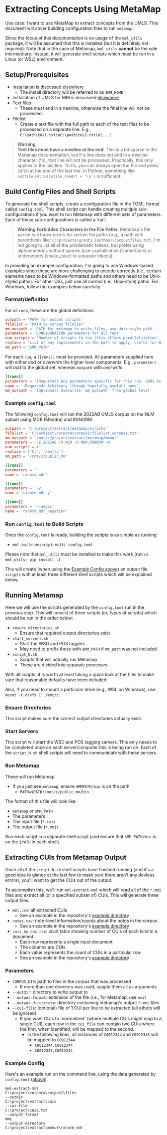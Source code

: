 
# Extracting Concepts Using MetaMap

Use case: I want to use MetaMap to extract concepts from the UMLS. This document will cover building configuration files to run `metamap`.

Since the focus of this documentation is on usage of the `mml_utils` package, it will be assumed that this is installed (but it is definitely not required). Note that in the case of Metamap, `mml_utils` **cannot** be the sole intermediary. Instead, it will generate shell scripts which must be run in a Linux (or WSL) environment.

## Setup/Prerequisites

* Installation is discussed [elsewhere](install_mm.md#install-metamap)
  * The install directory will be referred to as `$MM_HOME`
* Installation of UMLS for MM is discussed [elsewhere](install_mm.md#download-datasets)
* Text files
  * These *must* end in a newline, otherwise the final line will not be processed.
* Filelist
  * Create a text file with the full path to each of the text files to be processed on a separate line. E.g., `C:\path\to\1.txt\nC:\path\to\2.txt\n[...]`

> **Warning**  
> **Text files must have a newline at the end**: This is a bit sparse in the Metamap documentation, but if a line does not end in a newline character (\n), that line will not be processed. Practically, this only applies to the last line. 
> To fix, you can always open the file and press `ENTER` at the end of the last line.
> In Python, something like `outfile.write(infile.read() + '\n')` is sufficient.

## Build Config Files and Shell Scripts

To generate the shell scripts, create a configuration file in the TOML format called `config.toml`. This shell script can handle creating multiple sub-configurations if you want to run Metamap with different sets of parameters. Each of these sub-configurations is called a 'run'.

> **Warning**
> **Forbidden Characters in the File Paths**: Metamap's file parser will throw errors for certain file paths (e.g., a path with parenthesis like: `C:\projects\grant1 (asthma)\corpus\file1.txt`). I'm not going to list all of the problematic tokens, but prefer using alphanumerics without spaces (use capitalization \[CamelCase\] or underscores \[snake_case\] to separate tokens).

In providing an example configuration, I'm going to use Windows-based examples since these are more challenging to encode correctly (i.e., certain elements need to be Windows-formatted paths and others need to be Unix-styled paths). For other OSs, just use all *normal* (i.e., Unix-style) paths. For Windows, follow the examples below carefully.

### Format/definition

For all `run`s, these are the global definitions.

```toml
outpath = 'PATH for output scripts'
filelist = 'PATH to corpus filelist'
mm_outpath = 'PATH for metamap to write files, use Unix-style path'
parameters = 'CONFIGURATION parameters for all runs'
num_scripts = 'Number of scripts to run (this allows parallelization'
replace = 'List of any replacements in the path to apply; useful for Windows -> Unix conversions.'
mm_path = '$MM_PATH'
```

For each `run`, a `[[runs]]` must be provided. All parameters supplied here with either *add* or *overwrite* the higher level components. E.g., `parameters` will *add* to the global set, whereas `outpath` with *overwrite*.

```toml
[[runs]]
parameters = '(Required) Any parameters specific for this run, adds to the global set'
name = '(Required) Arbitrary (though hopefully useful) name'
mm_outpath = '(Optional) overwrite `mm_outpath` from global level' 
```

### Example `config.toml`
The following `config.toml` will run the 2022AB UMLS corpus on the NLM subset using MDR (Meddra) and RXNORM.

```toml
outpath = 'C:/project/extract/metamap/scripts'
filelist = 'C:\project\corpora\corpus1\filelist_corpus1.txt'
mm_outpath = '/mnt/c/project/extract/metamap/mmout'
parameters = '-Z 2022AB -V NLM -R MDR,RXNORM -N'
num_scripts = 4
replace = ['C:', '/mnt/c']
mm_path = '/mnt/c/public_mm'

[[runs]]
parameters = ''
name = 'rxnorm_mdr'

[[runs]]
parameters = '-y'
name = 'rxnorm_mdr_y'

[[runs]]
parameters = '--negex'
name = 'rxnorm_mdr_negation'
```

### Run `config.toml` to Build Scripts

Once the `config.toml` is ready, building the scripts is as simple as running:

* `mml-build-mmscript-multi config.toml`

Please note that `mml_utils` must be installed to make this work (run `cd mml_utils; pip install .`)

This will create (when using the [Example Config above](#example-configtoml)) an output file `scripts` with at least three different shell scripts which will be explained below.

## Running Metamap

Here we will use the scripts generated by the `config.toml` run in the previous step. This will consist of three scripts (or, *types* of scripts) which should be run in the order below:

* `ensure_directories.sh`
  * Ensure that required output directories exist
* `start_servers.sh`
  * Start the WSD and POS taggers
  * May need to prefix these with `$MM_PATH` if `mm_path` was not included
* `script_N.sh`
  * Scripts that will actually run Metamap
  * These are divided into separate processes

With all scripts, it is worth at least taking a quick look at the files to make sure that reasonable defaults have been included.

Also, if you need to mount a particular drive (e.g., WSL on Windows), use `mount -t drvfs C: /mnt/c`.

### Ensure Directories

This script makes sure the correct output directories actually exist.

### Start Servers

This script will start the WSD and POS tagging servers. This only needs to be completed once on each server/computer this is being run on. Each of the `script_N.sh` shell scripts will need to communicate with these servers.

### Run Metamap

These will run Metamap.

* If you just see `metamap`, ensure `$MMPATH/bin` is on the path
  * `PATH=$PATH:/mnt/c/public_mm/bin`

The format of this file will look like:
* `metamap` or `$MM_PATH`
* The parameters
* The input file (`*.txt`)
* The output file (`*.mmi`)

Run each script in a separate shell script (and ensure that `$MM_PATH/bin` is on the `$PATH` in each shell).


## Extracting CUIs from Metamap Output

Once all of the `script_N.sh` shell scripts have finished running (and it's a good idea to glance at the last few to make sure there aren't any devious errors), you'll want to get the CUIs out of the output.

To accomplish this, we'll run `mml-extract-mml` which will read all of the `*.mmi` files and extract all (or a specified subset of) CUIs. This will generate three output files.

* `mml.csv`: all extracted CUIs
  * See an example in the repository's [example directory](https://github.com/kpwhri/mml_utils/blob/master/examples/complete/mmlout/mml.mmi.csv)
* `notes.csv`: note-level information/counts about the notes in the corpus
  * See an example in the repository's [example directory](https://github.com/kpwhri/mml_utils/blob/master/examples/complete/mmlout/notes.mmi.csv)
* `cuis_by_doc.csv`: pivot table showing number of CUIs of each kind in a document
  * Each row represents a single input document
  * The columns are CUIs
  * Each value represents the count of CUIs in a particular row
  * See an example in the repository's [example directory](https://github.com/kpwhri/mml_utils/blob/master/examples/complete/mmlout/cui_by_doc.mmi.csv)

### Parameters

* `CORPUS_DIR`: path to files in the corpus that was processed
  * If more than one directory was used, supply them all as arguments
* `--outdir`: directory to write output to
* `--output-format`: extension of the file (i.e., for Metamap, use `mmi`)
* `--output-direcctory`: directory containing metamap's output `*.mmi` files
* `--cui-file`: (optional) file of 1 CUI per line to be extracted (all others will be ignored)
  * If you want CUIs to 'normalized' (where multiple CUIs might map to a single CUI), each row in the `cui_file` can contain two CUIs where the first, when identified, will be mapped to the second.
    * In the following lines, all instances of `C0012344` and `C0012345` will be mapped to `C0012344`.
      * `C0012344,C0012344`
      * `C0012345,C0012344`

### Example Config

Here's an example run on the command line, using the data generated by `config.toml` ([above](#example-configtoml)).

```
mml-extract-mml
C:\project\corpora\corpus1\files
--outdir
C:\project\extract\cuis
--cui-file
C:\project\cuis.txt
--output-format
mmi
--output-directory
C:\project\extract\mmout\rxnorm_mdr
```
